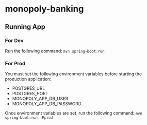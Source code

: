 # monopoly-banking

## Running App
### For Dev
Run the following command: `mvn spring-boot:run`

### For Prod
You must set the following environment variables before starting the production application:
- POSTGRES_URL
- POSTGRES_PORT
- MONOPOLY_APP_DB_USER
- MONOPOLY_APP_DB_PASSWORD

Once environment variables are set, run the following command: `mvn spring-boot:run -Pprod`
